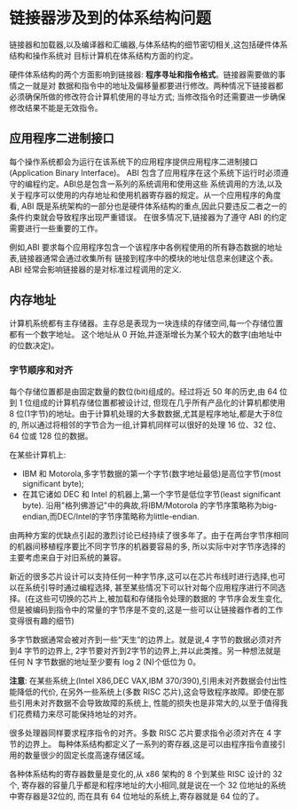 链接器涉及到的体系结构问题
================================================================================

链接器和加载器,以及编译器和汇编器,与体系结构的细节密切相关,这包括硬件体系结构和操作系统对
目标计算机在体系结构方面的约定。

硬件体系结构的两个方面影响到链接器: **程序寻址和指令格式**。链接器需要做的事情之一就是对
数据和指令中的地址及偏移量都要进行修改。两种情况下链接器都必须确保所做的修改符合计算机使用的寻址方式;
当修改指令时还需要进一步确保修改结果不能是无效指令。

应用程序二进制接口
--------------------------------------------------------------------------------

每个操作系统都会为运行在该系统下的应用程序提供应用程序二进制接口(Application Binary Interface)。
ABI 包含了应用程序在这个系统下运行时必须遵守的编程约定。ABI总是包含一系列的系统调用和使用这些
系统调用的方法,以及关于程序可以使用的内存地址和使用机器寄存器的规定。从一个应用程序的角度看,
ABI 既是系统架构的一部分也是硬件体系结构的重点,因此只要违反二者之一的条件约束就会导致程序出现严重错误。
在很多情况下,链接器为了遵守 ABI 的约定需要进行一些重要的工作。

例如,ABI 要求每个应用程序包含一个该程序中各例程使用的所有静态数据的地址表,链接器通常会通过收集所有
链接到程序中的模块的地址信息来创建这个表。ABI 经常会影响链接器的是对标准过程调用的定义.

内存地址
--------------------------------------------------------------------------------

计算机系统都有主存储器。主存总是表现为一块连续的存储空间,每一个存储位置都有一个数字地址。
这个地址从 0 开始,并逐渐增长为某个较大的数字(由地址中的位数决定)。

### 字节顺序和对齐

每个存储位置都是由固定数量的数位(bit)组成的。经过将近 50 年的历史,由 64 位到 1 位组成的计算机存储位置都被设计过,
但现在几乎所有产品化的计算机都使用 8 位(1字节)的地址。由于计算机处理的大多数数据,尤其是程序地址,都是大于8位的,
所以通过将相邻的字节合为一组,计算机同样可以很好的处理 16 位、32 位、64 位或 128 位的数据。

在某些计算机上:

* IBM 和 Motorola,多字节数据的第一个字节(数字地址最低)是高位字节(most significant byte);
* 在其它诸如 DEC 和 Intel 的机器上,第一个字节是低位字节(least significant byte).
沿用"格列佛游记"中的典故,将IBM/Motorola 的字节序策略称为big-endian,而DEC/Intel的字节序策略称为little-endian.

由两种方案的优缺点引起的激烈讨论已经持续了很多年了。由于在两台字节序相同的机器间移植程序要比不同字节序的机器要容易的多,
所以实际中对字节序选择的主要考虑来自于对旧系统的兼容。

新近的很多芯片设计可以支持任何一种字节序,这可以在芯片布线时进行选择,也可以在系统引导时通过编程选择,
甚至某些情况下可以针对每个应用程序进行不同选择。(在这些可切换的芯片上,被加载和存储指令处理的数据的
字节序会发生变化,但是被编码到指令中的常量的字节序是不变的,这是一些可以让链接器作者的工作变得很有趣的细节)

多字节数据通常会被对齐到一些“天生”的边界上。就是说,4 字节的数据必须对齐到4 字节的边界上,
2字节要对齐到2字节的边界上,并以此类推。另一种想法就是任何 N 字节数据的地址至少要有 log 2 (N)个低位为 0。

**注意**: 在某些系统上(Intel X86,DEC VAX,IBM 370/390),引用未对齐数据会付出性能降低的代价,
在另外一些系统上(多数 RISC 芯片),这会导致程序故障。即使在那些引用未对齐数据不会导致故障的系统上,
性能的损失也是非常大的,以至于值得我们花费精力来尽可能保持地址的对齐。

很多处理器同样要求程序指令的对齐。多数 RISC 芯片要求指令必须对齐在 4 字节的边界上。
每种体系结构都定义了一系列的寄存器,这是可以由程序指令直接引用的数量很少的固定长度高速存储区域。

各种体系结构的寄存器数量是变化的,从 x86 架构的 8 个到某些 RISC 设计的 32 个,
寄存器的容量几乎都是和程序地址的大小相同,就是说在一个 32 位地址的系统中寄存器是32位的,
而在具有 64 位地址的系统上,寄存器就是 64 位的了。